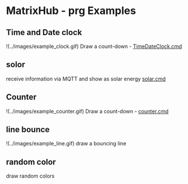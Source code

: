 
# MatrixHub - prg Examples 

## Time and Date clock
!(../images/example_clock.gif)
Draw a count-down - <a href='TimeDateClock.cmd'>TimeDateClock.cmd</a>

## solor
receive information via MQTT and show as solar energy
<a href='solar.cmd'>solar.cmd</a>

## Counter 
!(../images/example_counter.gif)
Draw a count-down - <a href='counter.cmd'>counter.cmd</a>

## line bounce
!(../images/example_line.gif)
draw a bouncing line 

## random color
draw random colors


